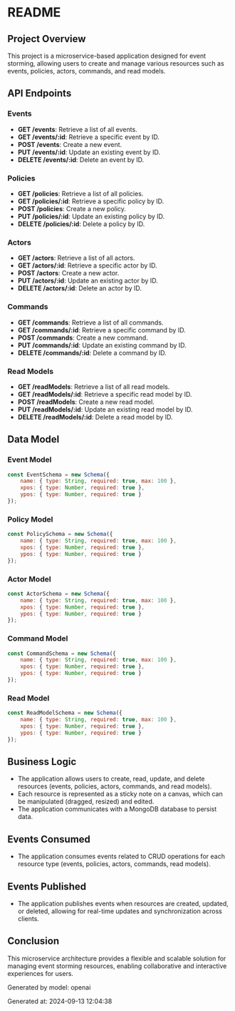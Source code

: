 # README

## Project Overview
This project is a microservice-based application designed for event storming, allowing users to create and manage various resources such as events, policies, actors, commands, and read models.

## API Endpoints

### Events
- **GET /events**: Retrieve a list of all events.
- **GET /events/:id**: Retrieve a specific event by ID.
- **POST /events**: Create a new event.
- **PUT /events/:id**: Update an existing event by ID.
- **DELETE /events/:id**: Delete an event by ID.

### Policies
- **GET /policies**: Retrieve a list of all policies.
- **GET /policies/:id**: Retrieve a specific policy by ID.
- **POST /policies**: Create a new policy.
- **PUT /policies/:id**: Update an existing policy by ID.
- **DELETE /policies/:id**: Delete a policy by ID.

### Actors
- **GET /actors**: Retrieve a list of all actors.
- **GET /actors/:id**: Retrieve a specific actor by ID.
- **POST /actors**: Create a new actor.
- **PUT /actors/:id**: Update an existing actor by ID.
- **DELETE /actors/:id**: Delete an actor by ID.

### Commands
- **GET /commands**: Retrieve a list of all commands.
- **GET /commands/:id**: Retrieve a specific command by ID.
- **POST /commands**: Create a new command.
- **PUT /commands/:id**: Update an existing command by ID.
- **DELETE /commands/:id**: Delete a command by ID.

### Read Models
- **GET /readModels**: Retrieve a list of all read models.
- **GET /readModels/:id**: Retrieve a specific read model by ID.
- **POST /readModels**: Create a new read model.
- **PUT /readModels/:id**: Update an existing read model by ID.
- **DELETE /readModels/:id**: Delete a read model by ID.

## Data Model

### Event Model
```javascript
const EventSchema = new Schema({
    name: { type: String, required: true, max: 100 },
    xpos: { type: Number, required: true },
    ypos: { type: Number, required: true }
});
```

### Policy Model
```javascript
const PolicySchema = new Schema({
    name: { type: String, required: true, max: 100 },
    xpos: { type: Number, required: true },
    ypos: { type: Number, required: true }
});
```

### Actor Model
```javascript
const ActorSchema = new Schema({
    name: { type: String, required: true, max: 100 },
    xpos: { type: Number, required: true },
    ypos: { type: Number, required: true }
});
```

### Command Model
```javascript
const CommandSchema = new Schema({
    name: { type: String, required: true, max: 100 },
    xpos: { type: Number, required: true },
    ypos: { type: Number, required: true }
});
```

### Read Model
```javascript
const ReadModelSchema = new Schema({
    name: { type: String, required: true, max: 100 },
    xpos: { type: Number, required: true },
    ypos: { type: Number, required: true }
});
```

## Business Logic
- The application allows users to create, read, update, and delete resources (events, policies, actors, commands, and read models).
- Each resource is represented as a sticky note on a canvas, which can be manipulated (dragged, resized) and edited.
- The application communicates with a MongoDB database to persist data.

## Events Consumed
- The application consumes events related to CRUD operations for each resource type (events, policies, actors, commands, read models).

## Events Published
- The application publishes events when resources are created, updated, or deleted, allowing for real-time updates and synchronization across clients.

## Conclusion
This microservice architecture provides a flexible and scalable solution for managing event storming resources, enabling collaborative and interactive experiences for users.

Generated by model: openai

Generated at: 2024-09-13 12:04:38